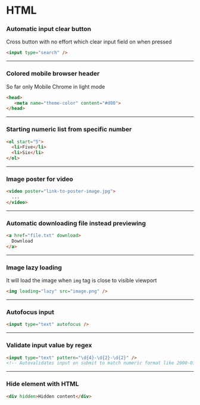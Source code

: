 # HTML

### Automatic input clear button
Cross button with no effort which clear input field on when pressed
```html
<input type="search" />
```

---

### Colored mobile browser header
So far only Mobile Chrome in light mode
```html
<head>
   <meta name="theme-color" content="#d00">
</head>
```

---

### Starting numeric list from specific number
```html
<ol start="5">
  <li>Five</li>
  <li>Six</li>
</ol>
```

---

### Image poster for video
```html
<video poster="link-to-poster-image.jpg">
  ...
</video>
```

---

### Automatic downloading file instead previewing
```html
<a href="file.txt" download>
  Download
</a>
```

---

### Image lazy loading
It will load the image when `img` tag is close to visible viewport
```html
<img loading="lazy" src="image.png" />
```

---

### Autofocus input
```html
<input type="text" autofocus />
```

---

### Validate input value by regex
```html
<input type="text" pattern="\d{4}-\d{2}-\d{2}" />
<!-- Autovalidates input on submit to match numeric format like 2000-01-01 -->
```

---


### Hide element with HTML
```html
<div hidden>Hidden content</div>
```